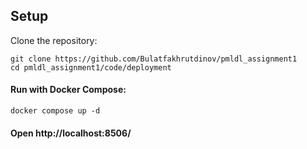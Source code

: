 ## Setup

Clone the repository:
```
git clone https://github.com/Bulatfakhrutdinov/pmldl_assignment1
cd pmldl_assignment1/code/deployment
```
#### Run with Docker Compose:
```
docker compose up -d
```

#### Open http://localhost:8506/

